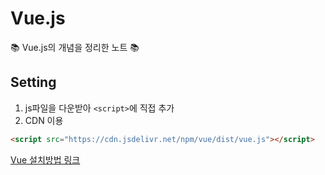 # Vue.js

📚 Vue.js의 개념을 정리한 노트 📚

## Setting

1. js파일을 다운받아 `<script>`에 직접 추가  
2. CDN 이용
```html
<script src="https://cdn.jsdelivr.net/npm/vue/dist/vue.js"></script>
```
[Vue 설치방법 링크](https://kr.vuejs.org/v2/guide/installation.html)







